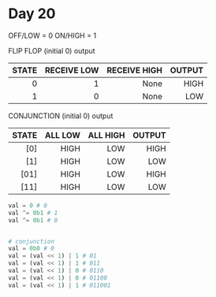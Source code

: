 # Day 20

OFF/LOW = 0
ON/HIGH = 1

FLIP FLOP (initial 0) output

| STATE | RECEIVE LOW | RECEIVE HIGH | OUTPUT |
| ----: | ----------: | -----------: | -----: |
|     0 |           1 |         None |   HIGH |
|     1 |           0 |         None |    LOW |

CONJUNCTION (initial 0) output

| STATE | ALL LOW | ALL HIGH | OUTPUT |
| ----: | ------: | -------: | -----: |
|   [0] |    HIGH |      LOW |   HIGH |
|   [1] |    HIGH |      LOW |    LOW |
|  [01] |    HIGH |      LOW |   HIGH |
|  [11] |    HIGH |      LOW |    LOW |

```python
val = 0 # 0
val ^= 0b1 # 1
val ^= 0b1 # 0


# conjunction
val = 0b0 # 0
val = (val << 1) | 1 # 01
val = (val << 1) | 1 # 011
val = (val << 1) | 0 # 0110
val = (val << 1) | 0 # 01100
val = (val << 1) | 1 # 011001
```
